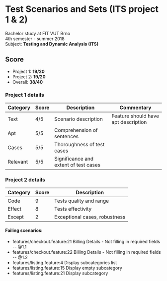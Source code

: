 # Test Scenarios and Sets (ITS project 1 & 2)
Bachelor study at FIT VUT Brno  
4th semester - summer 2018  
Subject: **Testing and Dynamic Analysis (ITS)**

## Score
* Project 1: **19/20**
* Project 2: **19/20**
* Overall: **38/40**

### Project 1 details
| Category | Score | Description                           | Commentary                          |
| -------- | ----- | ------------------------------------- | ----------------------------------- |
| Text     | 4/5   | Scenario description                  | Feature should have apt description |
| Apt      | 5/5   | Comprehension of sentences            |                                     |
| Cases    | 5/5   | Thoroughness of test cases            |                                     |
| Relevant | 5/5   | Significance and extent of test cases |                                     |

### Project 2 details
| Category | Score | Description                   |
| -------- | ----- | ----------------------------- |
| Code     | 9     | Tests quality and range       |
| Effect   | 8     | Tests effectivity             |
| Except   | 2     | Exceptional cases, robustness |

#### Failing scenarios:
* features/checkout.feature:21  Billing Details - Not filling in required fields -- @1.1 
* features/checkout.feature:22  Billing Details - Not filling in required fields -- @1.2 
* features/listing.feature:4  Display subcategories list
* features/listing.feature:15  Display empty subcategory
* features/listing.feature:21  Display subcategory
